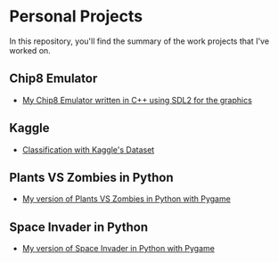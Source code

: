 # Personal Projects
In this repository, you'll find the summary of the work projects that I've worked on.

## Chip8 Emulator
* [My Chip8 Emulator written in C++ using SDL2 for the graphics ](https://github.com/vinniesun/Projects/tree/main/Personal%20Projects/Chip8)

## Kaggle
* [Classification with Kaggle's Dataset ](https://github.com/vinniesun/Projects/tree/main/Personal%20Projects/Kaggle)

## Plants VS Zombies in Python
* [My version of Plants VS Zombies in Python with Pygame](https://github.com/vinniesun/Projects/tree/main/Personal%20Projects/PlantVSZombies)

## Space Invader in Python
* [My version of Space Invader in Python with Pygame](https://github.com/vinniesun/Projects/tree/main/Personal%20Projects/Space%20Invader)
